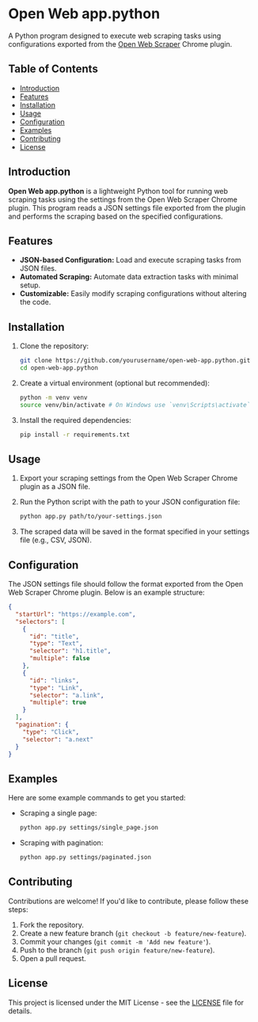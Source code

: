 # Open Web app.python

A Python program designed to execute web scraping tasks using configurations exported from the [Open Web Scraper](https://openwebscraper.com) Chrome plugin.

## Table of Contents

- [Introduction](#introduction)
- [Features](#features)
- [Installation](#installation)
- [Usage](#usage)
- [Configuration](#configuration)
- [Examples](#examples)
- [Contributing](#contributing)
- [License](#license)

## Introduction

**Open Web app.python** is a lightweight Python tool for running web scraping tasks using the settings from the Open Web Scraper Chrome plugin. This program reads a JSON settings file exported from the plugin and performs the scraping based on the specified configurations.

## Features

- **JSON-based Configuration:** Load and execute scraping tasks from JSON files.
- **Automated Scraping:** Automate data extraction tasks with minimal setup.
- **Customizable:** Easily modify scraping configurations without altering the code.

## Installation

1. Clone the repository:
   ```bash
   git clone https://github.com/yourusername/open-web-app.python.git
   cd open-web-app.python
   ```

2. Create a virtual environment (optional but recommended):
   ```bash
   python -m venv venv
   source venv/bin/activate # On Windows use `venv\Scripts\activate`
   ```

3. Install the required dependencies:
   ```bash
   pip install -r requirements.txt
   ```

## Usage

1. Export your scraping settings from the Open Web Scraper Chrome plugin as a JSON file.

2. Run the Python script with the path to your JSON configuration file:
   ```bash
   python app.py path/to/your-settings.json
   ```

3. The scraped data will be saved in the format specified in your settings file (e.g., CSV, JSON).

## Configuration

The JSON settings file should follow the format exported from the Open Web Scraper Chrome plugin. Below is an example structure:

```json
{
  "startUrl": "https://example.com",
  "selectors": [
    {
      "id": "title",
      "type": "Text",
      "selector": "h1.title",
      "multiple": false
    },
    {
      "id": "links",
      "type": "Link",
      "selector": "a.link",
      "multiple": true
    }
  ],
  "pagination": {
    "type": "Click",
    "selector": "a.next"
  }
}
```

## Examples

Here are some example commands to get you started:

- Scraping a single page:
  ```bash
  python app.py settings/single_page.json
  ```

- Scraping with pagination:
  ```bash
  python app.py settings/paginated.json
  ```

## Contributing

Contributions are welcome! If you'd like to contribute, please follow these steps:

1. Fork the repository.
2. Create a new feature branch (`git checkout -b feature/new-feature`).
3. Commit your changes (`git commit -m 'Add new feature'`).
4. Push to the branch (`git push origin feature/new-feature`).
5. Open a pull request.

## License

This project is licensed under the MIT License - see the [LICENSE](LICENSE) file for details.
